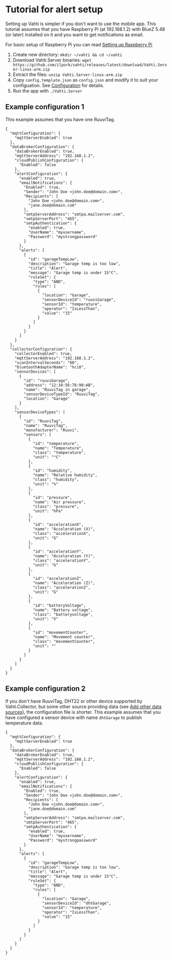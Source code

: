 # Tutorial for alert setup
Setting up Vahti is  simpler if you don't want to use the mobile app. This tutorial assumes that you have Raspberry Pi (at 192.168.1.2) with BlueZ 5.48 (or later) installed on it and you want to get notifications as email.

For basic setup of Raspberry Pi you can read [Setting up Raspberry Pi](SettingUpRaspberryPi.md)

1. Create new directory: `mkdir ~/vahti && cd ~/vahti`
2. Download Vahti.Server binaries: `wget https://github.com/ilpork/vahti/releases/latest/download/Vahti.Server-linux-arm.zip`
3. Extract the files: `unzip Vahti.Server-linux-arm.zip`
4. Copy `config.template.json` as `config.json` and modify it to suit your configuation. See [Configuration](Configuration.md) for details.
4. Run the app with `./Vahti.Server`

## Example configuration 1
This example assumes that you have one RuuviTag.
```
{
  "mqttConfiguration": {
    "mqttServerEnabled": true
  },
  "dataBrokerConfiguration": {
    "dataBrokerEnabled": true,
    "mqttServerAddress": "192.168.1.2",
    "cloudPublishConfiguration": {
      "Enabled": false      
    },    
    "alertConfiguration": {  
      "enabled": true,    
      "emailNotifications": {
        "Enabled": true,
        "Sender": "John Doe <john.doe@domain.com>",
        "Recipients": [
          "John Doe <john.doe@domain.com>",
          "jane.doe@domain.com"
        ],
        "smtpServerAddress": "smtpa.mailserver.com",
        "smtpServerPort": "465",
        "smtpAuthentication": {
          "enabled": true,
          "UserName": "myusername",
          "Password": "mystrongpassword"
        }
      },
      "alerts": [        
        {
          "id": "garageTempLow",
          "description": "Garage temp is too low",
          "title": "Alert",
          "message": "Garage temp is under 15°C",
          "ruleSet": {
            "type": "AND",
            "rules": [
              {
                "location": "Garage",
                "sensorDeviceId": "ruuviGarage",
                "sensorId": "temperature",
                "operator": "IsLessThan",
                "value": "15"
              }
            ]
          }
        }
      ]
    }
  },
  "collectorConfiguration": {
    "collectorEnabled": true,
    "mqttServerAddress": "192.168.1.2",
    "scanIntervalSeconds": "60",
    "bluetoothAdapterName": "hci0",
    "sensorDevices": [
      {
        "id": "ruuviGarage",
        "address": "12:34:56:78:90:AB",
        "name": "RuuviTag in garage",
        "sensorDeviceTypeId": "RuuviTag",
        "location": "Garage"
      }      
    ],
    "sensorDeviceTypes": [
      {
        "id": "RuuviTag",
        "name": "RuuviTag",
        "manufacturer": "Ruuvi",
        "sensors": [
          {
            "id": "temperature",
            "name": "Temperature",
            "class": "temperature",
            "unit": "°C"
          },
          {
            "id": "humidity",
            "name": "Relative humidity",
            "class": "humidity",
            "unit": "%"
          },
          {
            "id": "pressure",
            "name": "Air pressure",
            "class": "pressure",
            "unit": "hPa"
          },
          {
            "id": "accelerationX",
            "name": "Acceleration (X)",
            "class": "accelerationX",
            "unit": "G"
          },
          {
            "id": "accelerationY",
            "name": "Acceleration (Y)",
            "class": "accelerationY",
            "unit": "G"
          },
          {
            "id": "accelerationZ",
            "name": "Acceleration (Z)",
            "class": "accelerationZ",
            "unit": "G"
          },
          {
            "id": "batteryVoltage",
            "name": "Battery voltage",
            "class": "batteryvoltage",
            "unit": "V"
          },
          {
            "id": "movementCounter",
            "name": "Movement counter",
            "class": "movementCounter",
            "unit": ""
          }
        ]
      }
    ]
  }
}
```

## Example configuration 2
If you don't have RuuviTag, DHT22 or other device supported by Vahti.Collector, but some other source providing data (see [Add other data sources](AddOtherDataSources.md)), the configuration file is shorter. This example assumes that you have configured a sensor device with name `dhtGarage` to publish temperature data.

```
{
  "mqttConfiguration": {
    "mqttServerEnabled": true
  },
  "dataBrokerConfiguration": {
    "dataBrokerEnabled": true,
    "mqttServerAddress": "192.168.1.2",
    "cloudPublishConfiguration": {
      "Enabled": false      
    },    
    "alertConfiguration": {      
      "enabled": true,
      "emailNotifications": {
        "Enabled": true,
        "Sender": "John Doe <john.doe@domain.com>",
        "Recipients": [
          "John Doe <john.doe@domain.com>",
          "jane.doe@domain.com"
        ],
        "smtpServerAddress": "smtpa.mailserver.com",
        "smtpServerPort": "465",
        "smtpAuthentication": {
          "enabled": true,
          "UserName": "myusername",
          "Password": "mystrongpassword"
        }
      },
      "alerts": [        
        {
          "id": "garageTempLow",
          "description": "Garage temp is too low",
          "title": "Alert",
          "message": "Garage temp is under 15°C",
          "ruleSet": {
            "type": "AND",
            "rules": [
              {
                "location": "Garage",
                "sensorDeviceId": "dhtGarage",
                "sensorId": "temperature",
                "operator": "IsLessThan",
                "value": "15"
              }
            ]
          }
        }
      ]
    }
  }  
}
```

